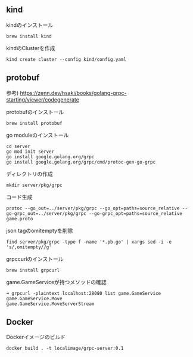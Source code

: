 ## kind
kindのインストール

```
brew install kind
```

kindのClusterを作成
```
kind create cluster --config kind/config.yaml
```

## protobuf

参考) https://zenn.dev/hsaki/books/golang-grpc-starting/viewer/codegenerate

protobufのインストール
```
brew install protobuf
```

go moduleのインストール
```
cd server
go mod init server
go install google.golang.org/grpc
go install google.golang.org/grpc/cmd/protoc-gen-go-grpc
```

ディレクトリの作成
```
mkdir server/pkg/grpc
```

コード生成
```
protoc --go_out=../server/pkg/grpc --go_opt=paths=source_relative --go-grpc_out=../server/pkg/grpc --go-grpc_opt=paths=source_relative game.proto
```

json tagのomitemptyを削除
```
find server/pkg/grpc -type f -name '*.pb.go' | xargs sed -i -e 's/,omitempty//g'
```

grpccurlのインストール
```
brew install grpcurl
```

game.GameServiceが持つメソッドの確認
```
➜ grpcurl -plaintext localhost:28080 list game.GameService
game.GameService.Move
game.GameService.MoveServerStream
```

## Docker

Dockerイメージのビルド
```
docker build . -t localimage/grpc-server:0.1
```